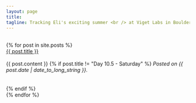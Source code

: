 ```yaml
---
layout: page
title: 
tagline: Tracking Eli's exciting summer <br /> at Viget Labs in Boulder, CO
---
```


</br>

<div>
	{% for post in site.posts %}
		<div class="post-head">
			<a href="{{ post.url }}">{{ post.title }}</a>
		</div><br />
		<div class="post-content">
			{{ post.content }}
			{% if post.title != "Day 10.5 - Saturday" %}
				<em>Posted on {{ post.date | date_to_long_string }}.</em><br /><br /><br />
			{% endif %}
		</div>
	{% endfor %}
</div>

